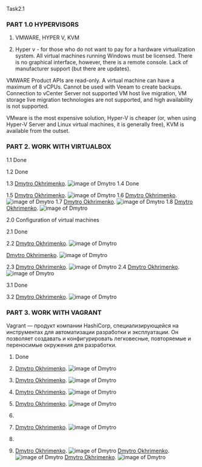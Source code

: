 Task2.1

### PART 1.0 HYPERVISORS

1. VMWARE, HYPER V, KVM

2. Hyper v - for those who do not want to pay for a hardware virtualization system. 
All virtual machines running Windows must be licensed.
There is no graphical interface, however, there is a remote console.
Lack of manufacturer support (but there are updates).

VMWARE
Product APIs are read-only.
A virtual machine can have a maximum of 8 vCPUs.
Cannot be used with Veeam to create backups.
Connection to vCenter Server not supported
VM host live migration, VM storage live migration technologies are not supported, and high availability is not supported.

VMware is the most expensive solution, 
Hyper-V is cheaper (or, when using Hyper-V Server and Linux virtual machines, it is generally free), 
KVM is available from the outset.

### PART 2. WORK WITH VIRTUALBOX

1.1 Done

1.2 Done	

1.3 [Dmytro Okhrimenko](https://Screens2.github.com/).
![image of Dmytro](https://github.com/DmytroOkhrimenko/Devops_online_Kyev_2020Q42021Q1/blob/main/m2/Task2.1/Screens2/1.png)
1.4 Done

1.5 [Dmytro Okhrimenko](https://Screens2.github.com/).
![image of Dmytro](https://github.com/DmytroOkhrimenko/Devops_online_Kyev_2020Q42021Q1/blob/main/m2/Task2.1/Screens2/2.png)
1.6 [Dmytro Okhrimenko](https://Screens2.github.com/).
![image of Dmytro](https://github.com/DmytroOkhrimenko/Devops_online_Kyev_2020Q42021Q1/blob/main/m2/Task2.1/Screens2/3.png)
1.7 [Dmytro Okhrimenko](https://Screens2.github.com/).
![image of Dmytro](https://github.com/DmytroOkhrimenko/Devops_online_Kyev_2020Q42021Q1/blob/main/m2/Task2.1/Screens2/4.png)
1.8 [Dmytro Okhrimenko](https://Screens2.github.com/).
![image of Dmytro](https://github.com/DmytroOkhrimenko/Devops_online_Kyev_2020Q42021Q1/blob/main/m2/Task2.1/Screens2/5.png)

2.0 Configuration of virtual machines

2.1 Done

2.2 [Dmytro Okhrimenko](https://Screens2.github.com/).
![image of Dmytro](https://github.com/DmytroOkhrimenko/Devops_online_Kyev_2020Q42021Q1/blob/main/m2/Task2.1/Screens2/7.png)

[Dmytro Okhrimenko](https://Screens2.github.com/).
![image of Dmytro](https://github.com/DmytroOkhrimenko/Devops_online_Kyev_2020Q42021Q1/blob/main/m2/Task2.1/Screens2/7a.png)

2.3 [Dmytro Okhrimenko](https://Screens2.github.com/).
![image of Dmytro](https://github.com/DmytroOkhrimenko/Devops_online_Kyev_2020Q42021Q1/blob/main/m2/Task2.1/Screens2/6.png)
2.4 [Dmytro Okhrimenko](https://Screens2.github.com/).
![image of Dmytro](https://github.com/DmytroOkhrimenko/Devops_online_Kyev_2020Q42021Q1/blob/main/m2/Task2.1/Screens2/9.png)

3.1 Done

3.2 [Dmytro Okhrimenko](https://Screens2.github.com/).
![image of Dmytro](https://github.com/DmytroOkhrimenko/Devops_online_Kyev_2020Q42021Q1/blob/main/m2/Task2.1/Screens2/10.png)

### PART 3. WORK WITH VAGRANT
Vagrant — продукт компании HashiCorp, специализирующейся
 на инструментах для автоматизации разработки и эксплуатации. 
 Он позволяет создавать и конфигурировать легковесные,
 повторяемые и переносимые окружения для разработки.
    
1. Done

2. [Dmytro Okhrimenko](https://Screens2.github.com/).
![image of Dmytro](https://github.com/DmytroOkhrimenko/Devops_online_Kyev_2020Q42021Q1/blob/main/m2/Task2.1/Screens2/11.png)
3. [Dmytro Okhrimenko](https://Screens2.github.com/).
![image of Dmytro](https://github.com/DmytroOkhrimenko/Devops_online_Kyev_2020Q42021Q1/blob/main/m2/Task2.1/Screens2/12.png)

4. [Dmytro Okhrimenko](https://Screens2.github.com/).
![image of Dmytro](https://github.com/DmytroOkhrimenko/Devops_online_Kyev_2020Q42021Q1/blob/main/m2/Task2.1/Screens2/12a.png)
5. [Dmytro Okhrimenko](https://Screens2.github.com/).
![image of Dmytro](https://github.com/DmytroOkhrimenko/Devops_online_Kyev_2020Q42021Q1/blob/main/m2/Task2.1/Screens2/13.png)
6. 

7. [Dmytro Okhrimenko](https://Screens2.github.com/).
![image of Dmytro](https://github.com/DmytroOkhrimenko/Devops_online_Kyev_2020Q42021Q1/blob/main/m2/Task2.1/Screens2/14.png)
8. 

9. [Dmytro Okhrimenko](https://Screens2.github.com/).
![image of Dmytro](https://github.com/DmytroOkhrimenko/Devops_online_Kyev_2020Q42021Q1/blob/main/m2/Task2.1/Screens2/15.png)
[Dmytro Okhrimenko](https://Screens2.github.com/).
![image of Dmytro](https://github.com/DmytroOkhrimenko/Devops_online_Kyev_2020Q42021Q1/blob/main/m2/Task2.1/Screens2/16.png)
[Dmytro Okhrimenko](https://Screens2.github.com/).
![image of Dmytro](https://github.com/DmytroOkhrimenko/Devops_online_Kyev_2020Q42021Q1/blob/main/m2/Task2.1/Screens2/17.png)


